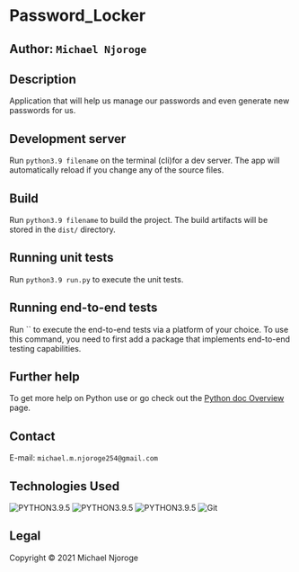 # Password_Locker

## **Author**: ```Michael Njoroge```

## Description
Application that will help us manage our passwords and even generate new passwords for us.

## Development server

Run `python3.9 filename` on the terminal (cli)for a dev server. The app will automatically reload if you change any of the source files.

## Build

Run `python3.9 filename` to build the project. The build artifacts will be stored in the `dist/` directory.

## Running unit tests

Run `python3.9 run.py` to execute the unit tests.

## Running end-to-end tests

Run `` to execute the end-to-end tests via a platform of your choice. To use this command, you need to first add a package that implements end-to-end testing capabilities.

## Further help

To get more help on Python use  or go check out the [Python doc Overview](https://www.python.org/doc/) page.

## Contact

E-mail: ```michael.m.njoroge254@gmail.com```

## Technologies Used
<img alt="PYTHON3.9.5" src="https://img.shields.io/badge/python3.9.5%20-%23E34F26.svg?&style=for-the-badge&logo=python3.9.5.5&logoColor=white"/>

<img alt="PYTHON3.9.5" src="https://img.shields.io/badge/python3.9.5%20-%23E34F26.svg?&style=for-the-badge&logo=python3.9.5.5&logoColor=white"/>

<img alt="PYTHON3.9.5" src="https://img.shields.io/badge/python3.9.5%20-%23E34F26.svg?&style=for-the-badge&logo=python3.9.5.5&logoColor=white"/>

<img alt="Git" src="https://img.shields.io/badge/git%20-%23F05033.svg?&style=for-the-badge&logo=git&logoColor=white"/>


## Legal

 Copyright &copy; 2021 Michael Njoroge
